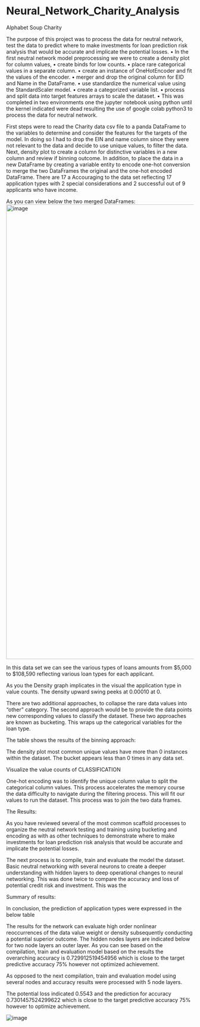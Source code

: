 # Neural_Network_Charity_Analysis
Alphabet Soup Charity

  The purpose of this project was to process the data for neutral network, test the data to predict where to make investments for loan prediction risk analysis that would be accurate and implicate the potential losses.
•	In the first neutral network model preprocessing we were to create a density plot for column values, 
•	create binds for low counts.
•	place rare categorical values in a separate column.
•	create an instance of OneHotEncoder and fit the values of the encoder.
•	merger and drop the original column for EID and Name in the DataFrame.
•	use standardize the numerical value using the StandardScaler model. 
•	create a categorized variable list.
•	process and split data into target features arrays to scale the dataset.
•	This was completed in two environments one the jupyter notebook using python until the kernel indicated were dead resulting the use of google colab python3 to process the data for neutral network. 

  First steps were to read the Charity data csv file to a panda DataFrame to the variables to determine and consider the features for the targets of the model. In doing so I had to drop the EIN and name column since they were not relevant to the data and decide to use unique values, to filter the data. Next, density plot to create a column for distinctive variables in a new column and review if binning outcome. In addition, to place the data in a new DataFrame by creating a variable entity to encode one-hot conversion to merge the two DataFrames the original and the one-hot encoded DataFrame. 
There are 17 a
Accouraging to the data set reflecting 17 application types with 2 special considerations and 2 successful out of 9 applicants who have income. 

 As you can view below the two merged DataFrames:
 <img width="1221" alt="image" src="https://user-images.githubusercontent.com/107796290/205516347-3114d9c0-dc6a-4caa-8365-a47c15576d9f.png">


In this data set we can see the various types of loans amounts from $5,000 to $108,590 reflecting various loan types for each applicant.

 
As you the Density graph implicates in the visual the application type in value counts. The density upward swing peeks at 0.00010 at 0. 




 




There are two additional approaches, to collapse the rare data values into “other” category. The second approach would be to provide the data points new corresponding values to classify the dataset. These two approaches are known as bucketing.   This wraps up the categorical variables for the loan type. 

The table shows the results of the binning approach:

 

The density plot most common unique values have more than 0 instances within the dataset. The bucket appears less than 0 times in any data set. 


 

Visualize the value counts of CLASSIFICATION 

One-hot encoding was to identify the unique column value to split the categorical column values. This process accelerates the memory course the data difficulty to navigate during the filtering process. This will fit our values to run the dataset. This process was to join the two data frames. 
 


The Results:

As you have reviewed several of the most common scaffold processes to organize the neutral network testing and training using bucketing and encoding as with as other techniques to demonstrate where to make investments for loan prediction risk analysis that would be accurate and implicate the potential losses.

The next process is to compile, train and evaluate the model the dataset. Basic neutral networking with several neurons to create a deeper understanding with hidden layers to deep operational changes to neural networking. This was done twice to compare the accuracy and loss of potential credit risk and investment.
This was the  
 



Summary of results:

In conclusion, the prediction of application types were expressed in the below table 

 
  
  The results for the network can evaluate high order nonlinear reoccurrences of the data value weight or density subsequently conducting a potential superior outcome.  The hidden nodes layers are indicated below for two node layers an outer layer. As you can see based on the compilation, train and evaluation model based on the results the overarching accuracy is 0.729912519454956 which is close to the target predictive accuracy 75% however not optimized achievement. 


  As opposed to the next compilation, train and evaluation model using several nodes and accuracy results were processed with 5 node layers. 


 

The potential loss indicated 0.5543 and the prediction for accuracy 0.7301457524299622 which is close to the target predictive accuracy 75% however to optimize achievement. 


 




![image](https://user-images.githubusercontent.com/107796290/205516315-549f3fc6-24e6-4a1a-92a6-8ccb89b4bbda.png)
